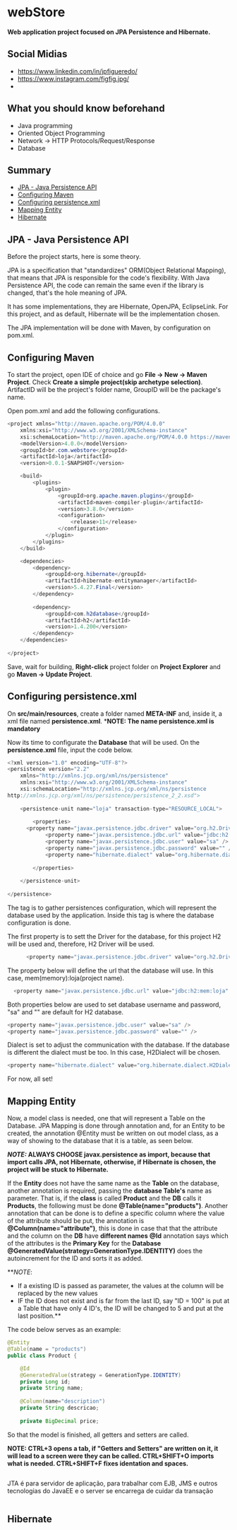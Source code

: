 # webStore

**Web application project focused on JPA Persistence and Hibernate.**



## Social Midias

- https://www.linkedin.com/in/jpfigueredo/
- https://www.instagram.com/figfig.jpg/
- 


## What you should know beforehand
- Java programming
- Oriented Object Programming
- Network -> HTTP Protocols/Request/Response
- Database



## Summary
- [JPA - Java Persistence API](#JPA-Java-Persistence-API)
- [Configuring Maven](#configuring-maven)
- [Configuring persistence.xml](#configuring-persistence-xml)
- [Mapping Entity](#mapping-entity)
- [Hibernate](#Hibernate)



## JPA - Java Persistence API

Before the project starts, here is some theory.

JPA is a specification that "standardizes" ORM(Object Relational Mapping), that means that JPA is responsible for the code's flexibility. With Java Persistence API, the code can remain the same even if the library is changed, that's the hole meaning of JPA.

It has some implementations, they are Hibernate, OpenJPA, EclipseLink. For this project, and as default, Hibernate will be the implementation chosen.

The JPA implementation will be done with Maven, by configuration on pom.xml.


## Configuring Maven

To start the project, open IDE of choice and go **File -> New -> Maven Project**. Check **Create a simple project(skip archetype selection)**. ArtifactID will be the project's folder name, GroupID will be the package's name.

Open pom.xml and add the following configurations.

```java
<project xmlns="http://maven.apache.org/POM/4.0.0"
	xmlns:xsi="http://www.w3.org/2001/XMLSchema-instance"
	xsi:schemaLocation="http://maven.apache.org/POM/4.0.0 https://maven.apache.org/xsd/maven-4.0.0.xsd">
	<modelVersion>4.0.0</modelVersion>
	<groupId>br.com.webstore</groupId>
	<artifactId>loja</artifactId>
	<version>0.0.1-SNAPSHOT</version>

	<build>
		<plugins>
			<plugin>
				<groupId>org.apache.maven.plugins</groupId>
				<artifactId>maven-compiler-plugin</artifactId>
				<version>3.8.0</version>
				<configuration>
					<release>11</release>
				</configuration>
			</plugin>
		</plugins>
	</build>

	<dependencies>
		<dependency>
			<groupId>org.hibernate</groupId>
			<artifactId>hibernate-entitymanager</artifactId>
			<version>5.4.27.Final</version>
		</dependency>
		
		<dependency>
			<groupId>com.h2database</groupId>
			<artifactId>h2</artifactId>
			<version>1.4.200</version>
		</dependency>
	</dependencies>
	
</project>
```

Save, wait for building, **Right-click** project folder on **Project Explorer** and go **Maven -> Update Project**.

## Configuring persistence.xml

On **src/main/resources**, create a folder named **META-INF** and, inside it, a xml file named **persistence.xml**.
***NOTE: The name persistence.xml is mandatory**

Now its time to configurate the **Database** that will be used. On the **persistence.xml** file, input the code below.

```java
<?xml version="1.0" encoding="UTF-8"?>
<persistence version="2.2"
	xmlns="http://xmlns.jcp.org/xml/ns/persistence"
	xmlns:xsi="http://www.w3.org/2001/XMLSchema-instance"
	xsi:schemaLocation="http://xmlns.jcp.org/xml/ns/persistence 
http://xmlns.jcp.org/xml/ns/persistence/persistence_2_2.xsd">
	
	<persistence-unit name="loja" transaction-type="RESOURCE_LOCAL">
  
		<properties>
      <property name="javax.persistence.jdbc.driver" value="org.h2.Driver"/>
			<property name="javax.persistence.jdbc.url" value="jdbc:h2:mem:loja" />
			<property name="javax.persistence.jdbc.user" value="sa" />
			<property name="javax.persistence.jdbc.password" value="" />
			<property name="hibernate.dialect" value="org.hibernate.dialect.H2Dialect" />
      
		</properties>
    
	</persistence-unit>
	
</persistence>
```

The tag **<persistence-unit/>** is to gather persistences configuration, which will represent the database used by the application. Inside this tag is where the database configuration is done.

The first property is to sett the Driver for the database, for this project H2 will be used and, therefore, H2 Driver will be used.

```java
      <property name="javax.persistence.jdbc.driver" value="org.h2.Driver"/>
```
  
The property below will define the url that the database will use. In this case, mem(memory):loja(project name).
  
```java
  <property name="javax.persistence.jdbc.url" value="jdbc:h2:mem:loja" />
```

Both properties below are used to set database username and password, "sa" and "" are default for H2 database.

```java
<property name="javax.persistence.jdbc.user" value="sa" />
<property name="javax.persistence.jdbc.password" value="" />
```

Dialect is set to adjust the communication with the database. If the database is different the dialect must be too. In this case, H2Dialect will be chosen.

```java
<property name="hibernate.dialect" value="org.hibernate.dialect.H2Dialect" />
```

For now, all set!

## Mapping Entity

Now, a model class is needed, one that will represent a Table on the Database. JPA Mapping is done through annotation and, for an Entity to be created, the annotation @Entity must be written on out model class, as a way of showing to the database that it is a table, as seen below.

***NOTE:* ALWAYS CHOOSE javax.persistence as import, because that import calls JPA, not Hibernate, otherwise, if Hibernate is chosen, the project will be stuck to Hibernate.**

If the **Entity** does not have the same name as the **Table** on the database, another annotation is required, passing the **database Table's** name as parameter. That is, if the **class** is called **Product** and the **DB** calls it **Products**, the following must be done **@Table(name="products")**.
Another annotation that can be done is to define a specific column where the value of the attribute should be put, the annotation is **@Column(name="attribute")**, this is done in case that that the attribute and the column on the **DB** have **different names** 
**@Id** annotation says which of the attributes is the **Primary Key** for the **Database** 
**@GeneratedValue(strategy=GenerationType.IDENTITY)** does the autoincrement for the ID and sorts it as added.

***NOTE*: 
- If a existing ID is passed as parameter, the values at the column will be replaced by the new values
- IF the ID does not exist and is far from the last ID, say "ID = 100" is put at a Table that have only 4 ID's, the ID will be changed to 5 and put at the last position.**

The code below serves as an example:

```java
@Entity
@Table(name = "products")
public class Product {

	@Id
	@GeneratedValue(strategy = GenerationType.IDENTITY)
	private Long id;
	private String name;
	
	@Column(name="description")
	private String descricao;
	
	private BigDecimal price;
```

So that the model is finished, all getters and setters are called.

**NOTE: CTRL+3 opens a tab, if "Getters and Setters" are written on it, it will lead to a screen were they can be called.
	CTRL+SHIFT+O imports what is needed.
	CTRL+SHIFT+F fixes identation and spaces.**


```java

```








JTA é para servidor de aplicação, para trabalhar com EJB, JMS e outros tecnologias do JavaEE e o server se encarrega de cuidar da transação
```java

```
## Hibernate
